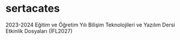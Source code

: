 # sertacates
2023-2024 Eğitim ve Öğretim Yılı Bilişim Teknolojileri ve Yazılım Dersi Etkinlik Dosyaları (İFL2027)
